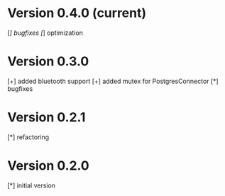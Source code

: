 # Version 0.4.0 (current)
[*] bugfixes
[*] optimization

# Version 0.3.0
[+] added bluetooth support
[+] added mutex for PostgresConnector
[*] bugfixes

# Version 0.2.1
[*] refactoring

# Version 0.2.0
[*] initial version
